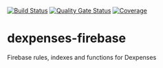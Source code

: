 [![Build Status](https://travis-ci.com/dexpenses/dexpenses-firebase.svg?branch=master)](https://travis-ci.com/dexpenses/dexpenses-firebase)
[![Quality Gate Status](https://sonarcloud.io/api/project_badges/measure?project=dexpenses-firebase&metric=alert_status)](https://sonarcloud.io/dashboard?id=dexpenses-functions)
[![Coverage](https://sonarcloud.io/api/project_badges/measure?project=dexpenses-firebase&metric=coverage)](https://sonarcloud.io/dashboard?id=dexpenses-functions)

# dexpenses-firebase

Firebase rules, indexes and functions for Dexpenses
